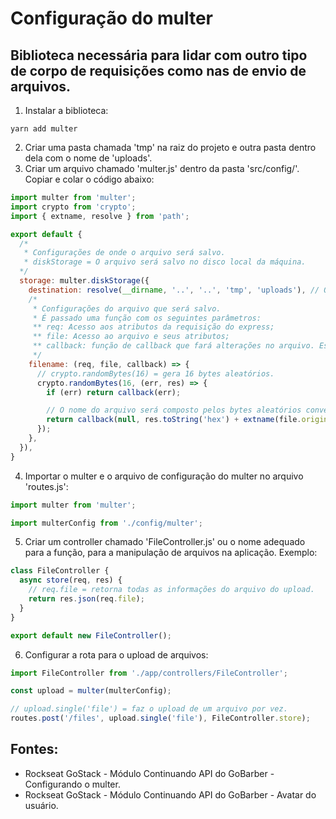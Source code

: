 # Configuração do multer
## Biblioteca necessária para lidar com outro tipo de corpo de requisições como nas de envio de arquivos.

1. Instalar a biblioteca:
```
yarn add multer
```
2. Criar uma pasta chamada 'tmp' na raiz do projeto e outra pasta dentro dela com o nome de 'uploads'. 
3. Criar um arquivo chamado 'multer.js' dentro da pasta 'src/config/'. Copiar e colar o código abaixo:
```javascript
import multer from 'multer';
import crypto from 'crypto';
import { extname, resolve } from 'path';

export default {
  /* 
   * Configurações de onde o arquivo será salvo. 
   * diskStorage = O arquivo será salvo no disco local da máquina. 
  */
  storage: multer.diskStorage({
    destination: resolve(__dirname, '..', '..', 'tmp', 'uploads'), // Onde o arquivo será salvo
    /* 
     * Configurações do arquivo que será salvo.
     * É passado uma função com os seguintes parâmetros:
     ** req: Acesso aos atributos da requisição do express;
     ** file: Acesso ao arquivo e seus atributos;
     ** callback: função de callback que fará alterações no arquivo. Essa função espara como primeiro parâmetro, um erro. 
     */
    filename: (req, file, callback) => {  
      // crypto.randomBytes(16) = gera 16 bytes aleatórios.
      crypto.randomBytes(16, (err, res) => { 
        if (err) return callback(err);

        // O nome do arquivo será composto pelos bytes aleatórios convertidos para uma string de hexadecimais + a extensão do arquivo.
        return callback(null, res.toString('hex') + extname(file.originalname));
      });
    },
  }),
}
```
4. Importar o multer e o arquivo de configuração do multer no arquivo 'routes.js':
```javascript
import multer from 'multer';

import multerConfig from './config/multer';
```
5. Criar um controller chamado 'FileController.js' ou o nome adequado para a função, para a manipulação de arquivos na aplicação. Exemplo:
```javascript
class FileController {
  async store(req, res) {
    // req.file = retorna todas as informações do arquivo do upload.
    return res.json(req.file);
  }
}

export default new FileController();
```
6. Configurar a rota para o upload de arquivos:
```javascript
import FileController from './app/controllers/FileController';

const upload = multer(multerConfig);

// upload.single('file') = faz o upload de um arquivo por vez. 
routes.post('/files', upload.single('file'), FileController.store);
```

## Fontes: 
- Rockseat GoStack - Módulo Continuando API do GoBarber - Configurando o multer. 
- Rockseat GoStack - Módulo Continuando API do GoBarber - Avatar do usuário. 